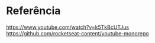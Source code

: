 # Referência
https://www.youtube.com/watch?v=k5TkBcUTJus
https://github.com/rocketseat-content/youtube-monorepo